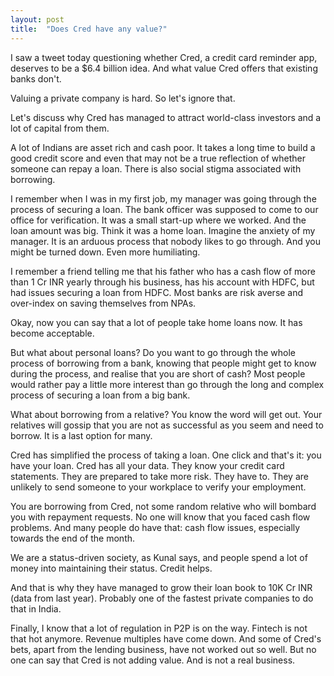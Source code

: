 ```yaml
---
layout: post
title:  "Does Cred have any value?"
---
```


I saw a tweet today questioning whether Cred, a credit card reminder app, deserves to be a $6.4 billion idea. And what value Cred offers that existing banks don't.

Valuing a private company is hard. So let's ignore that.

Let's discuss why Cred has managed to attract world-class investors and a lot of capital from them.

A lot of Indians are asset rich and cash poor. It takes a long time to build a good credit score and even that may not be a true reflection of whether someone can repay a loan. There is also social stigma associated with borrowing.

I remember when I was in my first job, my manager was going through the process of securing a loan. The bank officer was supposed to come to our office for verification. It was a small start-up where we worked. And the loan amount was big. Think it was a home loan. Imagine the anxiety of my manager. It is an arduous process that nobody likes to go through. And you might be turned down. Even more humiliating.

I remember a friend telling me that his father who has a cash flow of more than 1 Cr INR yearly through his business, has his account with HDFC, but had issues securing a loan from HDFC. Most banks are risk averse and over-index on saving themselves from NPAs.

Okay, now you can say that a lot of people take home loans now. It has become acceptable.

But what about personal loans? Do you want to go through the whole process of borrowing from a bank, knowing that people might get to know during the process, and realise that you are short of cash? Most people would rather pay a little more interest than go through the long and complex process of securing a loan from a big bank.

What about borrowing from a relative? You know the word will get out. Your relatives will gossip that you are not as successful as you seem and need to borrow. It is a last option for many.

Cred has simplified the process of taking a loan. One click and that's it: you have your loan. Cred has all your data. They know your credit card statements. They are prepared to take more risk. They have to. They are unlikely to send someone to your workplace to verify your employment.

You are borrowing from Cred, not some random relative who will bombard you with repayment requests. No one will know that you faced cash flow problems. And many people do have that: cash flow issues, especially towards the end of the month.

We are a status-driven society, as Kunal says, and people spend a lot of money into maintaining their status. Credit helps.

And that is why they have managed to grow their loan book to 10K Cr INR (data from last year). Probably one of the fastest private companies to do that in India.

Finally, I know that a lot of regulation in P2P is on the way. Fintech is not that hot anymore. Revenue multiples have come down. And some of Cred's bets, apart from the lending business, have not worked out so well. But no one can say that Cred is not adding value. And is not a real business. 
